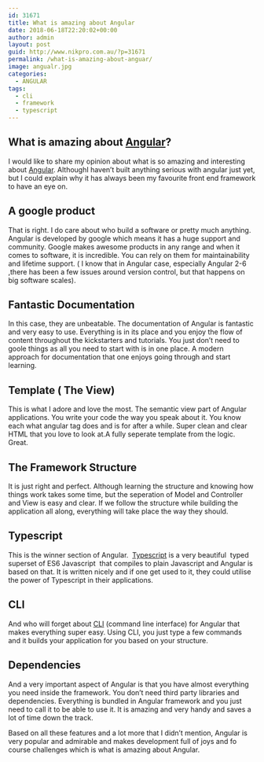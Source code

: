 ```yaml
---
id: 31671
title: What is amazing about Angular
date: 2018-06-18T22:20:02+00:00
author: admin
layout: post
guid: http://www.nikpro.com.au/?p=31671
permalink: /what-is-amazing-about-anguar/
image: angualr.jpg
categories:
  - ANGULAR
tags:
  - cli
  - framework
  - typescript
---
```

## What is amazing about [Angular](http://www.nikpro.com.au/react-or-angular-how-much-it-matters/)?

I would like to share my opinion about what is so amazing and interesting about <a href="https://angular.io/" target="_blank" rel="noopener noreferrer">Angular</a>. AlthoughI haven&#8217;t built anything serious with angular just yet, but I could explain why it has always been my favourite front end framework to have an eye on.

## A google product

That is right. I do care about who build a software or pretty much anything. Angular is developed by google which means it has a huge support and community. Google makes awesome products in any range and when it comes to software, it is incredible. You can rely on them for maintainability and lifetime support. ( I know that in Angular case, especially Angular 2-6 ,there has been a few issues around version control, but that happens on big software scales).

## Fantastic Documentation

In this case, they are unbeatable. The documentation of Angular is fantastic and very easy to use. Everything is in its place and you enjoy the flow of content throughout the kickstarters and tutorials. You just don&#8217;t need to goole things as all you need to start with is in one place. A modern approach for documentation that one enjoys going through and start learning.

## Template ( The View)

This is what I adore and love the most. The semantic view part of Angular applications. You write your code the way you speak about it. You know each what angular tag does and is for after a while. Super clean and clear HTML that you love to look at.A fully seperate template from the logic. Great.

## The Framework Structure

It is just right and perfect. Although learning the structure and knowing how things work takes some time, but the seperation of Model and Controller and View is easy and clear. If we follow the structure while building the application all along, everything will take place the way they should.

## Typescript

This is the winner section of Angular.  <a href="https://www.typescriptlang.org/docs/handbook/angular.html" target="_blank" rel="noopener noreferrer">Typescript</a> is a very beautiful  typed superset of ES6 Javascript  that compiles to plain Javascript and Angular is based on that. It is written nicely and if one get used to it, they could utilise the power of Typescript in their applications. 

## CLI

And who will forget about <a href="https://cli.angular.io/" target="_blank" rel="noopener noreferrer">CLI</a> (command line interface) for Angular that makes everything super easy. Using CLI, you just type a few commands and it builds your application for you based on your structure. 

## Dependencies

And a very important aspect of Angular is that you have almost everything you need inside the framework. You don&#8217;t need third party libraries and dependencies. Everything is bundled in Angular framework and you just need to call it to be able to use it. It is amazing and very handy and saves a lot of time down the track.

Based on all these features and a lot more that I didn&#8217;t mention, Angular is very popular and admirable and makes development full of joys and fo course challenges which is what is amazing about Angular.